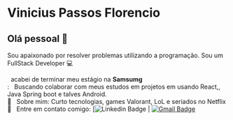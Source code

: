 # Vinicius Passos Florencio

## Olá pessoal 👋
Sou apaixonado por resolver problemas utilizando a programação.
Sou um FullStack Developer :computer:

 &nbsp; acabei de terminar meu estágio na **Samsumg**
 <br/> : &nbsp; Buscando colaborar com meus estudos em projetos em usando React,, Java Spring boot e talves Android.
 <br/> 💬  &nbsp; Sobre mim: Curto tecnologias, games Valorant, LoL e seriados no Netflix
 <br/> :email: &nbsp; Entre em contato comigo: [![Linkedin Badge](https://img.shields.io/badge/-ViniciusFlorencio-blue?style=flat-square&logo=Linkedin&logoColor=white&link=https://www.linkedin.com/in/vin%C3%ADcius-passos-florencio-499b67115/) 
| 
[![Gmail Badge](https://img.shields.io/badge/-florenciovinicius4403@gmail.com-c14438?style=flat-square&logo=Gmail&logoColor=white&link=florenciovinicius4403@gmail.com)](mailto:florenciovinicius4403@gmail.com)
